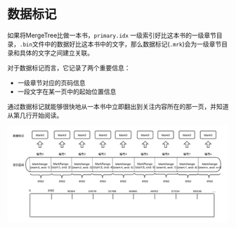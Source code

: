 # 数据标记

如果将MergeTree比做一本书，`primary.idx` 一级索引好比这本书的一级章节目录，`.bin`文件中的数据好比这本书中的文字，那么数据标记(`.mrk`)会为一级章节目录和具体的文字之间建立关联。

对于数据标记而言，它记录了两个重要信息：
* 一级章节对应的页码信息
* 一段文字在某一页中的起始位置信息

通过数据标记就能够很快地从一本书中立即翻出到关注内容所在的那一页，并知道从第几行开始阅读。

![mark](./mark.png)